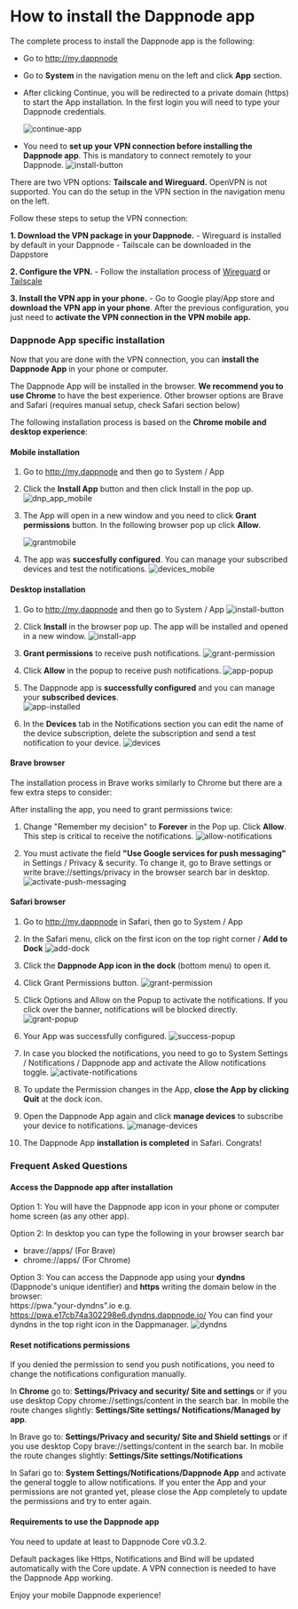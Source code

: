 # How to install the Dappnode app

The complete process to install the Dappnode app is the following: 
- Go to http://my.dappnode
- Go to **System** in the navigation menu on the left and click **App** section. 
- After clicking Continue, you will be redirected to a private domain (https) to start the App installation. In the first login you will need to type your Dappnode credentials. 

    ![continue-app](/img/continue-app.png)

- You need to **set up your VPN connection before installing the Dappnode app**. This is mandatory to connect remotely to your Dappnode.
![install-button](/img/install-button.png)


There are two VPN options: **Tailscale and Wireguard.** OpenVPN is not supported. 
You can do the setup in the VPN section in the navigation menu on the left.

Follow these steps to setup the VPN connection: 

**1. Download the VPN package in your Dappnode.**
    - Wireguard is installed by default in your Dappnode
    - Tailscale can be downloaded in the Dappstore
    
**2. Configure the VPN.**
    - Follow the installation process of [Wireguard](https://docs.dappnode.io/docs/user/access-your-dappnode/vpn/wireguard) or [Tailscale](https://docs.dappnode.io/docs/user/access-your-dappnode/vpn/tailscale)
    
**3. Install the VPN app in your phone.**
    - Go to Google play/App store and **download the VPN app in your phone**. After the previous configuration, you just need to **activate the VPN connection in the VPN mobile app.** 
    
### Dappnode App specific installation

Now that you are done with the VPN connection, you can **install the Dappnode App** in your phone or computer. 

The Dappnode App will be installed in the browser. **We recommend you to use Chrome** to have the best experience. Other browser options are Brave and Safari (requires manual setup, check Safari section below)

The following installation process is based on the **Chrome mobile and desktop experience**: 

#### Mobile installation
1. Go to http://my.dappnode and then go to System / App

2. Click the **Install App** button and then click Install in the pop up. 
![dnp_app_mobile](/img/dnp-app-mobile.png)

3. The App will open in a new window and you need to click **Grant permissions** button. In the following browser pop up click **Allow**.

    ![grantmobile](/img/grant-mobile.png)

4. The app was **succesfully configured**. You can manage your subscribed devices and test the notifications.
![devices_mobile](/img/devices-mobile.png)


#### Desktop installation
1. Go to http://my.dappnode and then go to System / App
![install-button](/img/install-button.png)

2. Click **Install** in the browser pop up. The app will be installed and opened in a new window.
![install-app](/img/install-app.png)

3. **Grant permissions** to receive push notifications. 
![grant-permission](/img/enable-notifications.png)

4. Click **Allow** in the popup to receive push notifications. 
![app-popup](/img/app-popup.png)

5. The Dappnode app is **successfully configured** and you can manage your **subscribed devices**.  
![app-installed](/img/app-success.png)

6. In the **Devices** tab in the Notifications section you can edit the name of the device subscription, delete the subscription and send a test notification to your device. 
![devices](/img/devices.png)


#### Brave browser
The installation process in Brave works similarly to Chrome but there are a few extra steps to consider: 

After installing the app, you need to grant permissions twice: 

1. Change "Remember my decision" to **Forever** in the Pop up. Click **Allow**. This step is critical to receive the notifications. 
![allow-notifications](/img/allow-notifications.png)

2. You must activate the field **"Use Google services for push messaging"** in Settings / Privacy & security. To change it, go to Brave settings or write brave://settings/privacy in the browser search bar in desktop. 
![activate-push-messaging](/img/brave-settings.png)

#### Safari browser

1. Go to http://my.dappnode in Safari, then go to System / App 
2. In the Safari menu, click on the first icon on the top right corner / **Add to Dock**
![add-dock](/img/add-to-dock.png)

3. Click the **Dappnode App icon in the dock** (bottom menu) to open it. 
4. Click Grant Permissions button.
![grant-permission](/img/enable-notifications.png)

6. Click Options and Allow on the Popup to activate the notifications. If you click over the banner, notifications will be blocked directly. 
![grant-popup](/img/safari-popup.png)

7. Your App was successfully configured.
![success-popup](/img/app-success.png)

8. In case you blocked the notifications, you need to go to System Settings / Notifications / Dappnode app and activate the Allow notifications toggle.
![activate-notifications](/img/activate-notifications.png)

8. To update the Permission changes in the App, **close the App by clicking Quit** at the dock icon.
    
9. Open the Dappnode App again and click **manage devices** to subscribe your device to notifications. 
![manage-devices](/img/manage-devices.png)

10. The Dappnode App **installation is completed** in Safari. Congrats! 


### Frequent Asked Questions

#### Access the Dappnode app after installation

Option 1: You will have the Dappnode app icon in your phone or computer home screen (as any other app).

Option 2: In desktop you can type the following in your browser search bar 
- brave://apps/ (For Brave)
- chrome://apps/ (For Chrome)

Option 3: You can access the Dappnode app using your **dyndns** (Dappnode's unique identifier) and **https** writing the domain below in the browser:  
https://pwa."your-dyndns".io
e.g. https://pwa.e17cb74a302298e6.dyndns.dappnode.io/
You can find your dyndns in the top right icon in the Dappmanager.
![dyndns](/img/dyndns.png)


#### Reset notifications permissions

If you denied the permission to send you push notifications, you need to change the notifications configuration manually.

In **Chrome** go to: **Settings/Privacy and security/ Site and settings** or if you use desktop Copy chrome://settings/content in the search bar. 
In mobile the route changes slightly: **Settings/Site settings/ Notifications/Managed by app**. 

In Brave go to: **Settings/Privacy and security/ Site and Shield settings** or if you use desktop Copy brave://settings/content in the search bar.
In mobile the route changes slightly: **Settings/Site settings/Notifications**

In Safari go to: **System Settings/Notifications/Dappnode App** and activate the general toggle to allow notifications. If you enter the App and your permissions are not granted yet, please close the App completely to update the permissions and try to enter again. 
 
#### Requirements to use the Dappnode app

You need to update at least to Dappnode Core v0.3.2.

Default packages like Https, Notifications and Bind will be updated automatically with the Core update.
A VPN connection is needed to have the Dappnode App working.

Enjoy your mobile Dappnode experience! 

